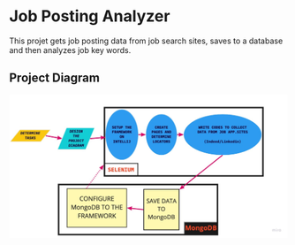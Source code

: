 # Job Posting Analyzer

This projet gets job posting data from job search sites, saves to a database and then analyzes job key words.

## Project Diagram

![JobPostAnalyzer](images/JobPostAnalyzer.jpg)



